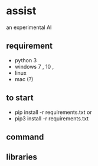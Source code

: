 # assist
an experimental AI 

## requirement 
- python 3
- windows 7 , 10 , 
- linux
- mac (?)



## to start 
- pip install -r requirements.txt
or
- pip3 install -r requirements.txt

## command


## libraries
